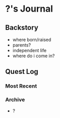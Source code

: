 # ?'s Journal
## Backstory
- where born/raised
- parents?
- independent life
- where do i come in?

## Quest Log
### Most Recent

### Archive
- ?
